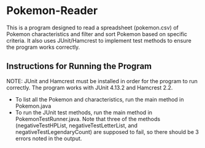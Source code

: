 # Pokemon-Reader
This is a program designed to read a spreadsheet (pokemon.csv) of Pokemon characteristics and filter and sort Pokemon based on specific criteria. 
It also uses JUnit/Hamcrest to implement test methods to ensure the program works correctly. 
## Instructions for Running the Program
NOTE: JUnit and Hamcrest must be installed in order for the program to run correctly. The program works with JUnit 4.13.2 and Hamcrest 2.2. 
- To list all the Pokemon and characteristics, run the main method in Pokemon.java
- To run the JUnit test methods, run the main method in PokemonTestRunner.java. Note that three of the methods (negativeTestHPList, negativeTestLetterList, and negativeTestLegendaryCount) are supposed to fail, so there should be 3 errors noted in the output. 
